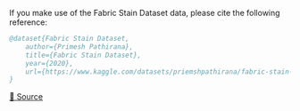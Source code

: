 If you make use of the Fabric Stain Dataset data, please cite the following reference:

``` bibtex 
@dataset{Fabric Stain Dataset,
	author={Primesh Pathirana},
	title={Fabric Stain Dataset},
	year={2020},
	url={https://www.kaggle.com/datasets/priemshpathirana/fabric-stain-dataset}
}
```

[🔗 Source](https://www.kaggle.com/datasets/priemshpathirana/fabric-stain-dataset)
